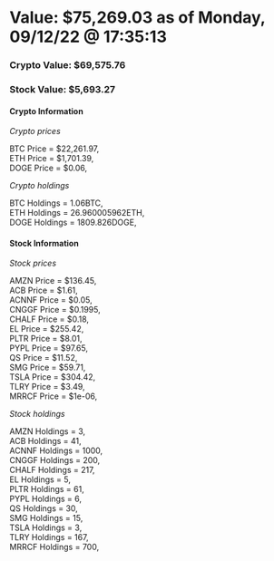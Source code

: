 # Value: $75,269.03 as of Monday, 09/12/22 @ 17:35:13 

### Crypto Value: $69,575.76

### Stock Value: $5,693.27

#### Crypto Information 
*Crypto prices* 

BTC Price = $22,261.97,  
ETH Price = $1,701.39,  
DOGE Price = $0.06,  


*Crypto holdings* 

BTC Holdings = 1.06BTC,  
ETH Holdings = 26.960005962ETH,  
DOGE Holdings = 1809.826DOGE,  


#### Stock Information 

*Stock prices* 

AMZN Price = $136.45,  
ACB Price = $1.61,  
ACNNF Price = $0.05,  
CNGGF Price = $0.1995,  
CHALF Price = $0.18,  
EL Price = $255.42,  
PLTR Price = $8.01,  
PYPL Price = $97.65,  
QS Price = $11.52,  
SMG Price = $59.71,  
TSLA Price = $304.42,  
TLRY Price = $3.49,  
MRRCF Price = $1e-06,  


*Stock holdings* 

AMZN Holdings = 3,  
ACB Holdings = 41,  
ACNNF Holdings = 1000,  
CNGGF Holdings = 200,  
CHALF Holdings = 217,  
EL Holdings = 5,  
PLTR Holdings = 61,  
PYPL Holdings = 6,  
QS Holdings = 30,  
SMG Holdings = 15,  
TSLA Holdings = 3,  
TLRY Holdings = 167,  
MRRCF Holdings = 700,  


